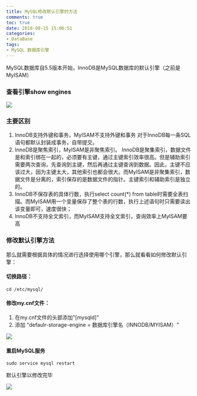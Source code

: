 ```yaml
---
title: MySQL修改默认引擎的方法
comments: true
toc: true
date: 2018-08-15 15:06:51
categories:
- DataBase
tags:
- MySQL 数据库引擎
---
```

MySQL数据库自5.5版本开始，InnoDB是MySQL数据库的默认引擎（之前是MyISAM）<!--more-->

### 查看引擎show engines
![](https://pic1.zhimg.com/80/v2-459f4aa9d09d1fade4a2424ab939ef55_hd.jpg)


### 主要区别
1. InnoDB支持外键和事务，MyISAM不支持外键和事务
对于InnoDB每一条SQL语句都默认封装成事务，自带提交。
2. InnoDB是聚焦索引，MyISAM是非聚焦索引。
InnoDB是聚集索引，数据文件是和索引绑在一起的，必须要有主键，通过主键索引效率很高。但是辅助索引需要两次查询，先查询到主键，然后再通过主键查询到数据。因此，主键不应该过大，因为主键太大，其他索引也都会很大。而MyISAM是非聚集索引，数据文件是分离的，索引保存的是数据文件的指针。主键索引和辅助索引是独立的。
3. InnoDB不保存表的具体行数，执行select count(*) from table时需要全表扫描。而MyISAM用一个变量保存了整个表的行数，执行上述语句时只需要读出该变量即可，速度很快；
4. InnoDB不支持全文索引，而MyISAM支持全文索引，查询效率上MyISAM要高

### 修改默认引擎方法
那么就需要根据具体的情况进行选择使用哪个引擎，那么就看看如何修改默认引擎：
#### 切换路径：

```
cd /etc/mysql/
```

#### 修改my.cnf文件：

1. 在my.cnf文件的头部添加"[mysqld]"
2. 添加 "defaulr-storage-engine = 数据库引擎名（INNODB/MYISAM）"

![](https://pic1.zhimg.com/80/v2-459f4aa9d09d1fade4a2424ab939ef55_hd.jpg)

#### 重启MySQL服务
```
sudo service mysql restart
```
默认引擎以修改完毕

![](https://pic2.zhimg.com/80/v2-0a65567f86cb6ea008f475d221ec4822_hd.jpg)
